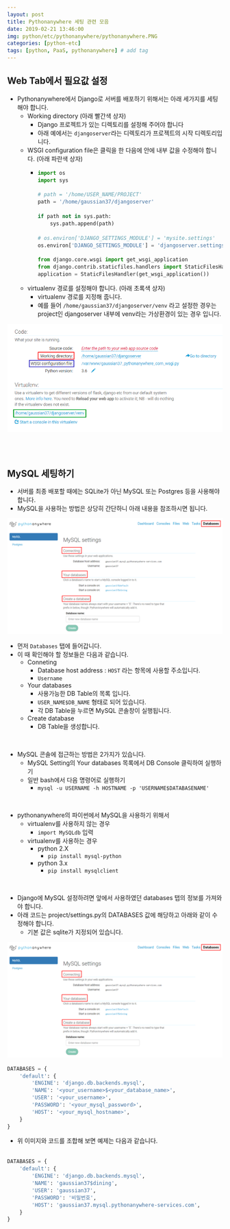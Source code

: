 ```yaml
---
layout: post
title: Pythonanywhere 세팅 관련 모음
date: 2019-02-21 13:46:00
img: python/etc/pythonanywhere/pythonanywhere.PNG
categories: [python-etc] 
tags: [python, PaaS, pythonanywhere] # add tag
---
```


## Web Tab에서 필요값 설정

+ Pythonanywhere에서 Django로 서버를 배포하기 위해서는 아래 세가지를 세팅해야 합니다.
    + Working directory (아래 빨간색 상자)
        + Django 프로젝트가 있는 디렉토리를 설정해 주어야 합니다
        + 아래 예에서는 `djangoserver`라는 디렉토리가 프로젝트의 시작 디렉토리입니다.
    + WSGI configuration file은 클릭을 한 다음에 안에 내부 값을 수정해야 합니다. (아래 파란색 상자)
        + ```python
          import os
          import sys
            
          # path = '/home/USER_NAME/PROJECT'
          path = '/home/gaussian37/djangoserver'
            
          if path not in sys.path:
              sys.path.append(path)
            
          # os.environ['DJANGO_SETTINGS_MODULE'] = 'mysite.settings'
          os.environ['DJANGO_SETTINGS_MODULE'] = 'djangoserver.settings'
            
          from django.core.wsgi import get_wsgi_application
          from django.contrib.staticfiles.handlers import StaticFilesHandler
          application = StaticFilesHandler(get_wsgi_application()) 
          ```
    + virtualenv 경로를 설정해야 합니다. (아래 초록색 상자)
        + virtualenv 경로를 지정해 줍니다.
        + 예를 들어 ``` /home/gaussian37/djangoserver/venv ``` 라고 설정한 경우는 project인 djangoserver 내부에 venv라는 가상환경이 있는 경우 입니다.

<img src="../assets/img/python/etc/pythonanywhere/websetting.PNG" alt="Drawing" style="width: 600px;"/>


<br><br>

## MySQL 세팅하기

+ 서버를 최종 배포할 때에는 SQLite가 아닌 MySQL 또는 Postgres 등을 사용해야 합니다.
+ MySQL을 사용하는 방법은 상당히 간단하니 아래 내용을 참조하시면 됩니다.

<img src="../assets/img/python/etc/pythonanywhere/databases.PNG" alt="Drawing" style="width: 600px;"/>

+ 먼저 `Databases` 탭에 들어갑니다.
+ 이 때 확인해야 할 정보들은 다음과 같습니다.
    + Conneting
        + Database host address : `HOST` 라는 항목에 사용할 주소입니다.
        + `Username`
    + Your databases
        + 사용가능한 DB Table의 목록 입니다.
        + `USER_NAME$DB_NAME` 형태로 되어 있습니다.
        + 각 DB Table을 누르면 MySQL 콘솔창이 실행됩니다.
    + Create database
        + DB Table을 생성합니다.
        
<br>

+ MySQL 콘솔에 접근하는 방법은 2가지가 있습니다.
    + MySQL Setting의 Your databases 목록에서 DB Console 클릭하여 실행하기
    + 일반 bash에서 다음 명령어로 실행하기
        + ``` mysql -u USERNAME -h HOSTNAME -p 'USERNAME$DATABASENAME' ```
        
<br>

+ pythonanywhere의 파이썬에서 MySQL을 사용하기 위해서
    + virtualenv를 사용하지 않는 경우
        + ``` import MySQLdb ``` 입력
    + virtualenv를 사용하는 경우
        + python 2.X
            + ``` pip install mysql-python ```
        + python 3.x
            + ``` pip install mysqlclient ```

<br>

+ Django에 MySQL 설정하려면 앞에서 사용하였던 databases 탭의 정보를 가져와야 합니다.
+ 아래 코드는 project/settings.py의 DATABASES 값에 해당하고 아래와 같이 수정해야 합니다.
    + 기본 값은 sqlite가 지정되어 있습니다.

<img src="../assets/img/python/etc/pythonanywhere/databases.PNG" alt="Drawing" style="width: 600px;"/>

```python
DATABASES = {
    'default': {
        'ENGINE': 'django.db.backends.mysql',
        'NAME': '<your_username>$<your_database_name>',
        'USER': '<your_username>',
        'PASSWORD': '<your_mysql_password>',
        'HOST': '<your_mysql_hostname>',
    }
}
```

+ 위 이미지와 코드를 조합해 보면 예제는 다음과 같습니다.

```python

DATABASES = {
    'default': {
        'ENGINE': 'django.db.backends.mysql',
        'NAME': 'gaussian37$dining',
        'USER': 'gaussian37',
        'PASSWORD': '비밀번호',
        'HOST': 'gaussian37.mysql.pythonanywhere-services.com',
    }
}

```